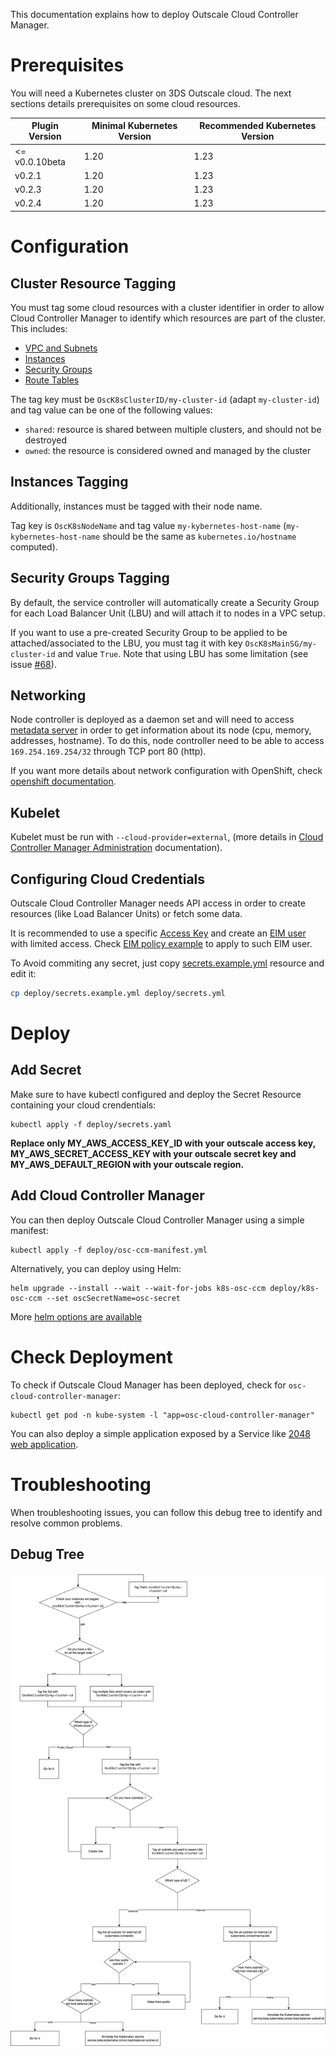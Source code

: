This documentation explains how to deploy Outscale Cloud Controller Manager.

# Prerequisites

You will need a Kubernetes cluster on 3DS Outscale cloud. The next sections details prerequisites on some cloud resources.

| Plugin Version | Minimal Kubernetes Version | Recommended Kubernetes Version |
| -------------- | -------------------------- | ------------------------------ |
| <= v0.0.10beta | 1.20                       | 1.23                           |
|    v0.2.1      | 1.20                       | 1.23                           |
|    v0.2.3      | 1.20                       | 1.23                           |
|    v0.2.4      | 1.20                       | 1.23
# Configuration

## Cluster Resource Tagging

You must tag some cloud resources with a cluster identifier in order to allow Cloud Controller Manager to identify which resources are part of the cluster.
This includes:
- [VPC and Subnets](https://docs.outscale.com/en/userguide/About-VPCs.html)
- [Instances](https://docs.outscale.com/en/userguide/About-Instances.html)
- [Security Groups](https://docs.outscale.com/en/userguide/About-Security-Groups-(Concepts).html)
- [Route Tables](https://docs.outscale.com/en/userguide/About-Route-Tables.html)

The tag key must be `OscK8sClusterID/my-cluster-id` (adapt `my-cluster-id`) and tag value can be one of the following values:
- `shared`: resource is shared between multiple clusters, and should not be destroyed
- `owned`: the resource is considered owned and managed by the cluster

## Instances Tagging

Additionally, instances must be tagged with their node name.

Tag key is `OscK8sNodeName` and tag value `my-kybernetes-host-name` (`my-kybernetes-host-name` should be the same as `kubernetes.io/hostname` computed).

## Security Groups Tagging

By default, the service controller will automatically create a Security Group for each Load Balancer Unit (LBU) and will attach it to nodes in a VPC setup.

If you want to use a pre-created Security Group to be applied to be attached/associated to the LBU, you must tag it with key `OscK8sMainSG/my-cluster-id` and value `True`.
Note that using LBU has some limitation (see issue [#68](https://github.com/outscale-dev/cloud-provider-osc/issues/68)).

## Networking

Node controller is deployed as a daemon set and will need to access [metadata server](https://docs.outscale.com/en/userguide/Accessing-the-Metadata-and-User-Data-of-an-Instance.html) in order to get information about its node (cpu, memory, addresses, hostname).
To do this, node controller need to be able to access `169.254.169.254/32` through TCP port 80 (http).

If you want more details about network configuration with OpenShift, check [openshift documentation](https://docs.openshift.com/container-platform/4.10/networking/understanding-networking.html).

## Kubelet

Kubelet must be run with `--cloud-provider=external`, (more details in [Cloud Controller Manager Administration](https://kubernetes.io/docs/tasks/administer-cluster/running-cloud-controller/#running-cloud-controller-manager) documentation).

## Configuring Cloud Credentials

Outscale Cloud Controller Manager needs API access in order to create resources (like Load Balancer Units) or fetch some data.

It is recommended to use a specific [Access Key](https://docs.outscale.com/en/userguide/About-Access-Keys.html) and create an [EIM user](https://docs.outscale.com/en/userguide/About-EIM-Users.html) with limited access. Check [EIM policy example](eim-policy.example.json) to apply to such EIM user.

To Avoid commiting any secret, just copy [secrets.example.yml](secrets.example.yml) resource and edit it:
```bash
cp deploy/secrets.example.yml deploy/secrets.yml
```
# Deploy

## Add Secret

Make sure to have kubectl configured and deploy the Secret Resource containing your cloud crendentials:
```
kubectl apply -f deploy/secrets.yaml
```

**Replace only MY_AWS_ACCESS_KEY_ID with your outscale access key, MY_AWS_SECRET_ACCESS_KEY with your outscale secret key and MY_AWS_DEFAULT_REGION with your outscale region.**

## Add Cloud Controller Manager

You can then deploy Outscale Cloud Controller Manager using a simple manifest:
```
kubectl apply -f deploy/osc-ccm-manifest.yml
```

Alternatively, you can deploy using Helm:
```
helm upgrade --install --wait --wait-for-jobs k8s-osc-ccm deploy/k8s-osc-ccm --set oscSecretName=osc-secret
```
More [helm options are available](../docs/helm.md)

# Check Deployment

To check if Outscale Cloud Manager has been deployed, check for `osc-cloud-controller-manager`:
```
kubectl get pod -n kube-system -l "app=osc-cloud-controller-manager"
```

You can also deploy a simple application exposed by a Service like [2048 web application](../examples/2048/README.md).

# Troubleshooting

When troubleshooting issues, you can follow this debug tree to identify and resolve common problems.

## Debug Tree

![Debug Tree](debug-tree.png)
